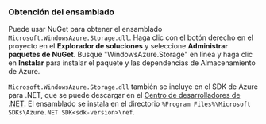 ### Obtención del ensamblado

Puede usar NuGet para obtener el ensamblado `Microsoft.WindowsAzure.Storage.dll`. Haga clic con el botón derecho en el proyecto en el **Explorador de soluciones** y seleccione **Administrar paquetes de NuGet**. Busque "WindowsAzure.Storage" en línea y haga clic en **Instalar** para instalar el paquete y las dependencias de Almacenamiento de Azure.

`Microsoft.WindowsAzure.Storage.dll` también se incluye en el SDK de Azure para .NET, que se puede descargar en el <a href="http://azure.microsoft.com/develop/net/#">Centro de desarrolladores de .NET</a>. El ensamblado se instala en el directorio `%Program Files%\Microsoft SDKs\Azure.NET SDK<sdk-version>\ref`.

<!---HONumber=58_postMigration-->